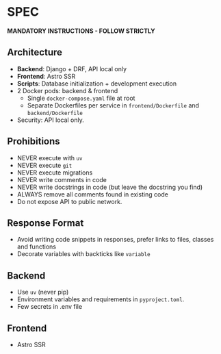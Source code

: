 # SPEC

**MANDATORY INSTRUCTIONS - FOLLOW STRICTLY**

## Architecture
- **Backend**: Django + DRF, API local only
- **Frontend**: Astro SSR
- **Scripts**: Database initialization + development execution
- 2 Docker pods: backend & frontend
  - Single `docker-compose.yaml` file at root
  - Separate Dockerfiles per service in `frontend/Dockerfile` and `backend/Dockerfile`
- Security: API local only. 

## Prohibitions
- NEVER execute with `uv`
- NEVER execute `git`
- NEVER execute migrations
- NEVER write comments in code
- NEVER write docstrings in code (but leave the docstring you find)
- ALWAYS remove all comments found in existing code
- Do not expose API to public network.

## Response Format
- Avoid writing code snippets in responses, prefer links to files, classes and functions
- Decorate variables with backticks like `variable`

## Backend
- Use `uv` (never pip)
- Environment variables and requirements in `pyproject.toml`.
- Few secrets in .env file

## Frontend
- Astro SSR